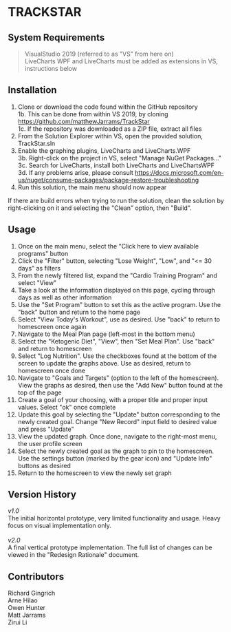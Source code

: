 # TRACKSTAR

## System Requirements
> VisualStudio 2019 (referred to as "VS" from here on) </br>
> LiveCharts WPF and LiveCharts must be added as extensions in VS, instructions below

## Installation
1. Clone or download the code found within the GitHub repository </br>
1b. This can be done from within VS 2019, by cloning https://github.com/matthewJarrams/TrackStar </br>
1c. If the repository was downloaded as a ZIP file, extract all files
2. From the Solution Explorer within VS, open the provided solution, TrackStar.sln
3. Enable the graphing plugins, LiveCharts and LiveCharts.WPF </br>
3b. Right-click on the project in VS, select "Manage NuGet Packages..." </br>
3c. Search for LiveCharts, install both LiveCharts and LiveChartsWPF </br>
3d. If any problems arise, please consult https://docs.microsoft.com/en-us/nuget/consume-packages/package-restore-troubleshooting </br>
4. Run this solution, the main menu should now appear

If there are build errors when trying to run the solution, clean the solution by right-clicking on it and
selecting the "Clean" option, then "Build".

## Usage
1. Once on the main menu, select the "Click here to view available programs" button
2. Click the "Filter" button, selecting "Lose Weight", "Low", and "<= 30 days" as filters
3. From the newly filtered list, expand the "Cardio Training Program" and select "View"
4. Take a look at the information displayed on this page, cycling through days as well as other information
5. Use the "Set Program" button to set this as the active program. Use the "back" button and return to the home page
6. Select "View Today's Workout", use as desired. Use "back" to return to homescreen once again
7. Navigate to the Meal Plan page (left-most in the bottom menu)
8. Select the "Ketogenic Diet", "View", then "Set Meal Plan". Use "back" and return to homescreen
9. Select "Log Nutrition". Use the checkboxes found at the bottom of the screen to update the graphs above. Use as desired, return to homescreen once done
10. Navigate to "Goals and Targets" (option to the left of the homescreen). View the graphs as desired, then use the "Add New" button found at the top of the page
11. Create a goal of your choosing, with a proper title and proper input values. Select "ok" once complete
12. Update this goal by selecting the "Update" button corresponding to the newly created goal. Change "New Record" input field to desired value and press "Update"
13. View the updated graph. Once done, navigate to the right-most menu, the user profile screen
14. Select the newly created goal as the graph to pin to the homescreen. Use the settings button (marked by the gear icon) and "Update Info" buttons as desired
15. Return to the homescreen to view the newly set graph

## Version History
*v1.0* <br/>
The initial horizontal prototype, very limited functionality and usage.
Heavy focus on visual implementation only. </br>
</br>
*v2.0* </br>
A final vertical prototype implementation.
The full list of changes can be viewed in the "Redesign Rationale" document.</br>


## Contributors
Richard Gingrich <br/>
Arne Hilao <br/>
Owen Hunter <br/>
Matt Jarrams <br/>
Zirui Li <br/>
